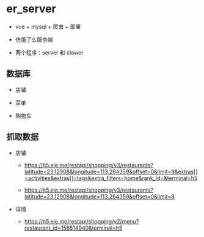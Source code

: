 # er_server
- vue + mysql + 爬虫 + 部署

- 仿饿了么服务端

- 两个程序：server 和 clawer

## 数据库

- 店铺

- 菜单

- 购物车

## 抓取数据

- 店铺

    - https://h5.ele.me/restapi/shopping/v3/restaurants?latitude=23.12908&longitude=113.264359&offset=0&limit=8&extras[]=activities&extras[]=tags&extra_filters=home&rank_id=&terminal=h5

    - https://h5.ele.me/restapi/shopping/v3/restaurants?latitude=23.12908&longitude=113.264359&offset=0&limit=8

- 详情

    - https://h5.ele.me/restapi/shopping/v2/menu?restaurant_id=156514940&terminal=h5
